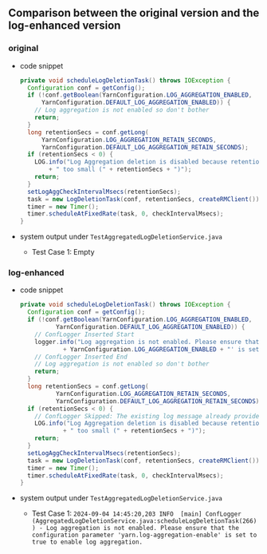 ## Comparison between the original version and the log-enhanced version

### **original**

- code snippet

    ```java
    private void scheduleLogDeletionTask() throws IOException {
      Configuration conf = getConfig();
      if (!conf.getBoolean(YarnConfiguration.LOG_AGGREGATION_ENABLED,
          YarnConfiguration.DEFAULT_LOG_AGGREGATION_ENABLED)) {
        // Log aggregation is not enabled so don't bother
        return;
      }
      long retentionSecs = conf.getLong(
          YarnConfiguration.LOG_AGGREGATION_RETAIN_SECONDS,
          YarnConfiguration.DEFAULT_LOG_AGGREGATION_RETAIN_SECONDS);
      if (retentionSecs < 0) {
        LOG.info("Log Aggregation deletion is disabled because retention is"
            + " too small (" + retentionSecs + ")");
        return;
      }
      setLogAggCheckIntervalMsecs(retentionSecs);
      task = new LogDeletionTask(conf, retentionSecs, createRMClient());
      timer = new Timer();
      timer.scheduleAtFixedRate(task, 0, checkIntervalMsecs);
    }
    ```
    
- system output under `TestAggregatedLogDeletionService.java`
  - Test Case 1: Empty



### log-enhanced

- code snippet

    ```java
    private void scheduleLogDeletionTask() throws IOException {
      Configuration conf = getConfig();
      if (!conf.getBoolean(YarnConfiguration.LOG_AGGREGATION_ENABLED,
              YarnConfiguration.DEFAULT_LOG_AGGREGATION_ENABLED)) {
        // ConfLogger Inserted Start
        logger.info("Log aggregation is not enabled. Please ensure that the configuration parameter '"
                + YarnConfiguration.LOG_AGGREGATION_ENABLED + "' is set to true to enable log aggregation.");
        // ConfLogger Inserted End
        // Log aggregation is not enabled so don't bother
        return;
      }
      long retentionSecs = conf.getLong(
              YarnConfiguration.LOG_AGGREGATION_RETAIN_SECONDS,
              YarnConfiguration.DEFAULT_LOG_AGGREGATION_RETAIN_SECONDS);
      if (retentionSecs < 0) {
        // ConfLogger Skipped: The existing log message already provides configuration parameter value and reason.
        LOG.info("Log Aggregation deletion is disabled because retention is"
                + " too small (" + retentionSecs + ")");
        return;
      }
      setLogAggCheckIntervalMsecs(retentionSecs);
      task = new LogDeletionTask(conf, retentionSecs, createRMClient());
      timer = new Timer();
      timer.scheduleAtFixedRate(task, 0, checkIntervalMsecs);
    }
    ```
    
- system output under `TestAggregatedLogDeletionService.java`

  - Test Case 1: `2024-09-04 14:45:20,203 INFO  [main] ConfLogger (AggregatedLogDeletionService.java:scheduleLogDeletionTask(266)) - Log aggregation is not enabled. Please ensure that the configuration parameter 'yarn.log-aggregation-enable' is set to true to enable log aggregation.`

    
  
    